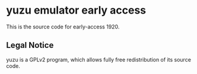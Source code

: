 yuzu emulator early access
=============

This is the source code for early-access 1920.

## Legal Notice

yuzu is a GPLv2 program, which allows fully free redistribution of its source code.